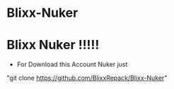 # Blixx-Nuker

# Blixx Nuker !!!!!

- For Download this Account Nuker just

"git clone https://github.com/BlixxRepack/Blixx-Nuker"

